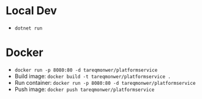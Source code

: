 # Local Dev
+ `dotnet run`

# Docker
+ `docker run -p 8080:80 -d tareqmonwer/platformservice`
+ Build image: `docker build -t tareqmonwer/platformservice .`
+ Run container: `docker run -p 8080:80 -d tareqmonwer/platformservice`
+ Push image: `docker push tareqmonwer/platformservice`